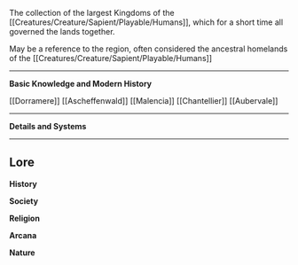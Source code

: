 The collection of the largest Kingdoms of the [[Creatures/Creature/Sapient/Playable/Humans]], which for a short time all governed the lands together. 

May be a reference to the region, often considered the ancestral homelands of the [[Creatures/Creature/Sapient/Playable/Humans]]

----
**Basic Knowledge and Modern History**


[[Dorramere]]
[[Ascheffenwald]]
[[Malencia]]
[[Chantellier]]
[[Aubervale]]


---
**Details and Systems**


----
**Lore** 
---
**History**


**Society**


**Religion**


**Arcana**


**Nature**
